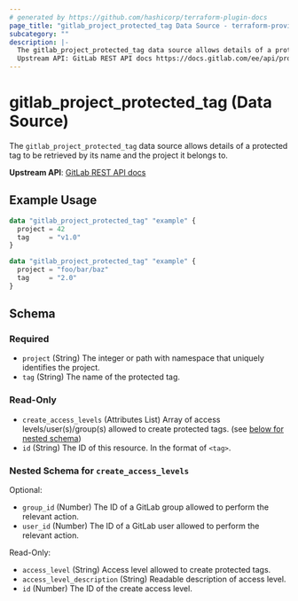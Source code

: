 ```yaml
---
# generated by https://github.com/hashicorp/terraform-plugin-docs
page_title: "gitlab_project_protected_tag Data Source - terraform-provider-gitlab"
subcategory: ""
description: |-
  The gitlab_project_protected_tag data source allows details of a protected tag to be retrieved by its name and the project it belongs to.
  Upstream API: GitLab REST API docs https://docs.gitlab.com/ee/api/protected_tags.html#get-a-single-protected-tag-or-wildcard-protected-tag
---
```


# gitlab_project_protected_tag (Data Source)

The `gitlab_project_protected_tag` data source allows details of a protected tag to be retrieved by its name and the project it belongs to.

**Upstream API**: [GitLab REST API docs](https://docs.gitlab.com/ee/api/protected_tags.html#get-a-single-protected-tag-or-wildcard-protected-tag)

## Example Usage

```terraform
data "gitlab_project_protected_tag" "example" {
  project = 42
  tag     = "v1.0"
}

data "gitlab_project_protected_tag" "example" {
  project = "foo/bar/baz"
  tag     = "2.0"
}
```

<!-- schema generated by tfplugindocs -->
## Schema

### Required

- `project` (String) The integer or path with namespace that uniquely identifies the project.
- `tag` (String) The name of the protected tag.

### Read-Only

- `create_access_levels` (Attributes List) Array of access levels/user(s)/group(s) allowed to create protected tags. (see [below for nested schema](#nestedatt--create_access_levels))
- `id` (String) The ID of this resource. In the format of `<tag>`.

<a id="nestedatt--create_access_levels"></a>
### Nested Schema for `create_access_levels`

Optional:

- `group_id` (Number) The ID of a GitLab group allowed to perform the relevant action.
- `user_id` (Number) The ID of a GitLab user allowed to perform the relevant action.

Read-Only:

- `access_level` (String) Access level allowed to create protected tags.
- `access_level_description` (String) Readable description of access level.
- `id` (Number) The ID of the create access level.
